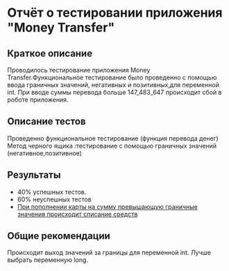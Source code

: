 # Отчёт о тестировании приложения "Money Transfer" #

## Краткое описание ##

Проводилось тестирование приложения Money Transfer.Функциональное тестирование было проведенно с помощью ввода граничных значений, негативных и позитивных,для переменной int. 
При вводе суммы перевода больше 147_483_647 происходит сбой в роботе приложения.

## Описание тестов ##

Проведенно функциональное тестирование (функция перевода денег)
Метод черного ящика :тестирование с помощью граничных значений (негативное,позитивное)

## Результаты ##
* 40% успешных тестов.
* 60% неуспешных тестов
* [ При пополнении карты на сумму превышающую граничные значения происходит списание средств](https://github.com/AnastasiyaPilushina/homeworkjava2/issues/1)

## Общие рекомендации ##
Происходит выход значений за границы для переменной int. Лучше выбрать переменную long.
